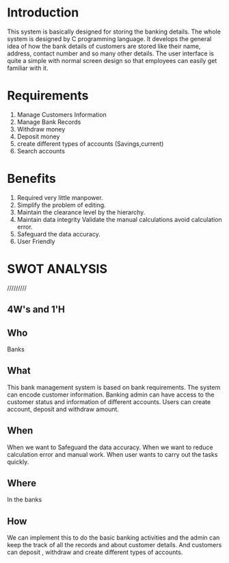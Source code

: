 # Introduction

This system is basically designed for storing the banking details. The whole system is designed by C programming language. It develops the general idea of how the bank details of customers are stored like their name, address, contact number and so many other details. The user interface is quite a simple with normal screen design so that employees can easily get familiar with it.

# Requirements

1. Manage Customers Information
2. Manage Bank Records
3. Withdraw money
4. Deposit money
5. create different types of accounts (Savings,current)
6. Search accounts


# Benefits

1. Required very little manpower.
2. Simplify the problem of editing.
3. Maintain the clearance level by the hierarchy.
4. Maintain data integrity Validate the manual calculations avoid calculation error.
5. Safeguard the data accuracy.
6. User Friendly


# SWOT ANALYSIS
/////////

## 4W's and 1'H

## Who
Banks
## What
This bank management system is based on bank requirements. The system can encode customer information. Banking admin can have access to the customer status and information of different accounts. Users can create account, deposit and withdraw amount.

## When
When we want to Safeguard the data accuracy.
When we want to reduce calculation error and manual work.
When user wants to carry out the tasks quickly.


## Where
In the banks 

## How

We can implement this to do the basic banking activities and the admin can keep the track of all the records and about customer details. And customers can deposit , withdraw and create different types of accounts.
